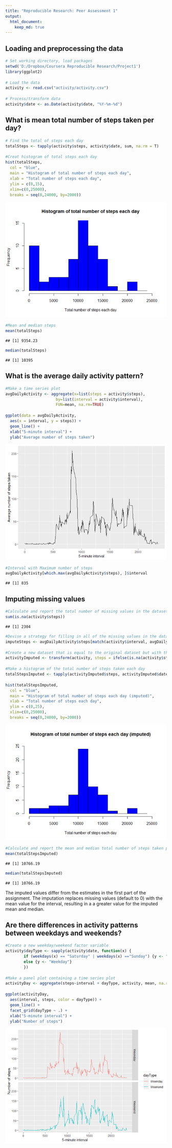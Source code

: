 ```yaml
---
title: "Reproducible Research: Peer Assessment 1"
output: 
  html_document:
    keep_md: true
---
```

  
  
## Loading and preprocessing the data


```r
# Set working directory, load packages
setwd('D:/Dropbox/Coursera Reproducible Research/Project1')
library(ggplot2)

# Load the data
activity <- read.csv("activity/activity.csv")

# Process/transform data
activity$date <- as.Date(activity$date, "%Y-%m-%d")
```

## What is mean total number of steps taken per day?
  

```r
# Find the total of steps each day
totalSteps <- tapply(activity$steps, activity$date, sum, na.rm = T)

#Creat histogram of total steps each day
hist(totalSteps,
  col = "blue",
  main = "Histogram of total number of steps each day", 
  xlab = "Total number of steps each day",
  ylim = c(0,15),
  xlim=c(0,25000),
  breaks = seq(0,24000, by=2000))
```

![](PA1_template_files/figure-html/unnamed-chunk-2-1.png)<!-- -->

```r
#Mean and median steps
mean(totalSteps)
```

```
## [1] 9354.23
```

```r
median(totalSteps)
```

```
## [1] 10395
```
  
## What is the average daily activity pattern?


```r
#Make a time series plot
avgDailyActivity <- aggregate(x=list(steps = activity$steps),
                      by=list(interval = activity$interval),
                      FUN=mean, na.rm=TRUE)

ggplot(data = avgDailyActivity,
  aes(x = interval, y = steps)) +
  geom_line() + 
  xlab("5-minute interval") + 
  ylab("Average number of steps taken")
```

![](PA1_template_files/figure-html/unnamed-chunk-3-1.png)<!-- -->

```r
#Interval with Maximum number of steps
avgDailyActivity[which.max(avgDailyActivity$steps), ]$interval
```

```
## [1] 835
```

## Imputing missing values


```r
#Calculate and report the total number of missing values in the dataset
sum(is.na(activity$steps))
```

```
## [1] 2304
```

```r
#Devise a strategy for filling in all of the missing values in the dataset
imputeSteps <- avgDailyActivity$steps[match(activity$interval, avgDailyActivity$interval)]

#Create a new dataset that is equal to the original dataset but with the missing data filled in.
activityImputed <- transform(activity, steps = ifelse(is.na(activity$steps), yes = imputeSteps, no = activity$steps))

#Make a histogram of the total number of steps taken each day
totalStepsImputed <- tapply(activityImputed$steps, activityImputed$date, sum, na.rm = T)

hist(totalStepsImputed,
  col = "blue",
  main = "Histogram of total number of steps each day (imputed)", 
  xlab = "Total number of steps each day",
  ylim = c(0,25),
  xlim=c(0,25000),
  breaks = seq(0,24000, by=2000))
```

![](PA1_template_files/figure-html/unnamed-chunk-4-1.png)<!-- -->

```r
#Calculate and report the mean and median total number of steps taken per day
mean(totalStepsImputed)
```

```
## [1] 10766.19
```

```r
median(totalStepsImputed)
```

```
## [1] 10766.19
```

The imputed values differ from the estimates in the first part of the assignment. The imputation replaces missing values (default to 0) with the mean value for the interval, resulting in a a greater value for the imputed mean and median.

## Are there differences in activity patterns between weekdays and weekends?


```r
#Create a new weekday/weekend factor variable
activity$dayType <- sapply(activity$date, function(x) {
        if (weekdays(x) == "Saturday" | weekdays(x) =="Sunday") {y <- "Weekend"}
        else {y <- "Weekday"}
        })

#Make a panel plot containing a time series plot
activityDay <- aggregate(steps~interval + dayType, activity, mean, na.rm = TRUE)

ggplot(activityDay,
  aes(interval, steps, color = dayType)) +
  geom_line() +
  facet_grid(dayType ~ .) +
  xlab("5-minute interval") +
  ylab("Number of steps")
```

![](PA1_template_files/figure-html/unnamed-chunk-5-1.png)<!-- -->
